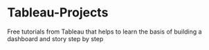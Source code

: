 # Tableau-Projects
Free tutorials from Tableau that helps to learn the basis of building a dashboard and story step by step 
